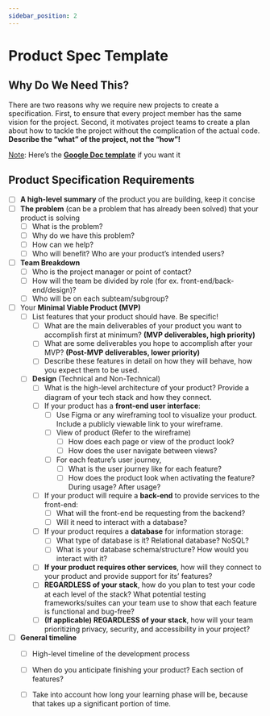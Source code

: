 ```yaml
---
sidebar_position: 2
---
```


# Product Spec Template

## Why Do We Need This?

There are two reasons why we require new projects to create a specification. First, to ensure that every project member has the same vision for the project. Second, it motivates project teams to create a plan about how to tackle the project without the complication of the actual code. **Describe the “what” of the project, not the “how”!**

<u>Note</u>: Here’s the **[Google Doc template](https://docs.google.com/document/d/169_JjLg3zMQTc8B1JKHPR8_eggTdrnz-hwBvqkTHm00/edit?usp=sharing)** if you want it

## Product Specification Requirements

- [ ] **A high-level summary** of the product you are building, keep it concise
- [ ] **The problem** (can be a problem that has already been solved) that your product is solving
  - [ ] What is the problem?
  - [ ] Why do we have this problem?
  - [ ] How can we help?
  - [ ] Who will benefit? Who are your product’s intended users?
- [ ] **Team Breakdown**
  - [ ] Who is the project manager or point of contact?
  - [ ] How will the team be divided by role (for ex. front-end/back-end/design)?
  - [ ] Who will be on each subteam/subgroup?
- [ ] Your **Minimal Viable Product (MVP)**
  - [ ] List features that your product should have. Be specific!
    - [ ] What are the main deliverables of your product you want to accomplish first at minimum? **(MVP deliverables, high priority)**
    - [ ] What are some deliverables you hope to accomplish after your MVP? **(Post-MVP deliverables, lower priority)**
    - [ ] Describe these features in detail on how they will behave, how you expect them to be used.
  - [ ] **Design** (Technical and Non-Technical)
    - [ ] What is the high-level architecture of your product? Provide a diagram of your tech stack and how they connect.
    - [ ] If your product has a **front-end user interface**:
      - [ ] Use Figma or any wireframing tool to visualize your product. Include a publicly viewable link to your wireframe.
      - [ ] View of product (Refer to the wireframe)
        - [ ] How does each page or view of the product look?
        - [ ] How does the user navigate between views?
      - [ ] For each feature’s user journey,
        - [ ] What is the user journey like for each feature?
        - [ ] How does the product look when activating the feature? During usage? After usage?
    - [ ] If your product will require a **back-end** to provide services to the front-end:
      - [ ] What will the front-end be requesting from the backend?
      - [ ] Will it need to interact with a database?
    - [ ] If your product requires a **database** for information storage:
      - [ ] What type of database is it? Relational database? NoSQL?
      - [ ] What is your database schema/structure? How would you interact with it?
    - [ ] **If your product requires other services**, how will they connect to your product and provide support for its’ features?
    - [ ] **REGARDLESS of your stack**, how do you plan to test your code at each level of the stack? What potential testing frameworks/suites can your team use to show that each feature is functional and bug-free?
    - [ ] **(If applicable) REGARDLESS of your stack**, how will your team prioritizing privacy, security, and accessibility in your project?
- [ ] **General timeline**
  - [ ] High-level timeline of the development process
  - [ ] When do you anticipate finishing your product? Each section of features?
  - [ ] Take into account how long your learning phase will be, because that takes up a significant portion of time.






